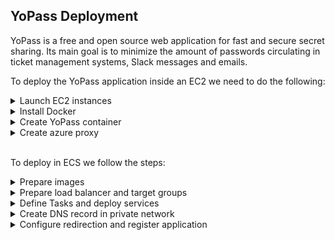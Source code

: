  ## YoPass Deployment
YoPass is a free and open source web application for fast and secure secret sharing. Its main goal is to minimize the amount of passwords circulating in ticket management systems, Slack messages and emails.

To deploy the YoPass application inside an EC2 we need to do the following:

<details><summary> Launch EC2 instances </summary>

1. Choose the Windows Server operating system

![Screenshot_175.png](images/image-1.png)

2. t3a.small instance type

![Screenshot_175.png](images/image-2.png)

3. Select CTES-LAN-A like subnet and choose the SG-DMZ-HTTPS security group

![Screenshot_176.png](images/image-3.png)

4. Join the instance to the domain directory.

![Screenshot_179.png](images/Screenshot_179.png)


5. Launch the instance

![Screenshot_178.png](images/Screenshot_178.png)

6. We repeat the same steps, but creating an instance with ubuntu. This instance does not have to belong to the AD domain and has to have the EC2SSM IAM Role to connect to Session Manager.

![Screenshot_174.png](images/Screenshot_174.png)

</details>

<details><summary> Install Docker </summary>

## You can use the following comands to install docker


1. log in like root user
`sudo su -`

2. download and install the availables packages
`apt update && apt upgrade -y`

3. Download the GPG docker from the website
`curl -fsSL https://download.docker.com/linux/ubuntu/gpg | gpg --dearmor -o /usr/share/keyrings/docker-archive-keyring.gpg`

4. Create the docker repository for the system
`echo "deb [arch=$(dpkg --print-architecture) signed-by=/usr/share/keyrings/docker-archive-keyring.gpg] https://download.docker.com/linux/ubuntu $(lsb_release -cs) stable" | tee /etc/apt/sources.list.d/docker.list > /dev/null`

5. Update the available packages after add the docker repository
`apt update`

6. Show more details about the versions
`apt-cache policy docker-ce`

7. Install docker
`apt install -y docker-ce`

8. Adds the ubuntu user to the docker group, allowing the user to run Docker commands without needing root privileges.
`usermod -aG docker ubuntu`

9. Show the actual state of the docker application
`systemctl status docker`

10. Enables the Docker service to start automatically at system boot.
`systemctl enable docker`

11. Set the permissions for the docker.sock file so that all users have read, write, and execute access. This may be necessary to allow certain applications or users to access Docker.
`chmod 777 /var/run/docker.sock`

12. Start the docker service
`systemctl start docker`

</details>

<details><summary> Create YoPass container </summary>

1. Clone the following repository with `git clone https://git.ef-megalab.es/dev-test/yopass-deployment.git`

2. Enter the deployment folder with `cd yopass-deployment/deploy/yopass-priv/`

3. Create the database container with `docker run --name memcached_yopass -d memcached`

4. Create the modified application image with  `docker build -t yopass-mod .`

5. Enter the following command to deploy the application `docker run -p 80:1337 --link memcached_yopass:memcached -d -e REACT_APP_DECRYPTION_URL=<URL> -e DB_IP=memcached:11211 yopass-mod`
> Remember to change the environment variable of the URL according to the version of the application you are using with its respective url address. For the public one you use REACT_APP_ENCRYPTION_URL and for the private one you use REACT_APP_DECRYPTION_URL; in case the instance itself is also in charge of decrypting the secrets then set the variable to the final url of the app.

6. Finally, run `docker container ls` and verify that the following containers are active

![step5-YoPass](images/containers.png)

</details>

<details><summary> Create azure proxy </summary>

1. We use the following guide to create the azure proxy in the windows instance. Remember that because they are in a LAN subnet we can only connect through a workspace that is within the same VPC, also, to facilitate the connection use the remote desktop client provided by AWS.

LINK: https://git.ef-megalab.es/dev-test/application-proxy

![image-4.png](images/image-4.png)

Note: The internal url of the application will be the DNS name of the private IP of the instance.

![Simage-5.png](images/image-5.png)

## Other changes

### Change domain
In case you have any other domain registered in Azure that you want to use, you need to do the following.

1. In azure portal go to your AD>Enterprise Applications>Your App> Application Proxy and change the domain you want your app to use. Note: In some cases it is necessary to upload an SSL certificate, for this you can upload one manually when registering your application or you can configure one inside a load balancer.

![azure-1.png](images/azure-1.png)

2. The following message will appear asking you to add the following record in your DNS provider, in our case which is Route 53 we will do the following.

![Azure-2.png](images/azure-2.png)

3. We will go to our hosted zones and create the registry with the values shown in the message.

![Azure-3.png](images/azure-3.png)

### Add a specific connector group
In some cases some of the connectors you have registered will not have access to your application, so it may cause errors if left in the default connectors group, so to solve this you can do the next.

1. Create the new connector group and add the machine that contains the connector that can access your application site using the steps indicated in the same link that shows you how to install the azure proxy (the steps are almost at the end).

2. In the azure portal go to your AD>Enterprise Applications>Your Application> Application Proxy and select the connector group you just created.

![Azure-4.png](images/azure-4.png)

Note: This step can also be used for those cases where you need an application to have the highest possible availability. So you can create groups of connectors that are only in charge of managing the traffic directed to that application.

</details>

<br>

To deploy in ECS we follow the steps:

<details><summary> Prepare images </summary>

1. Clone the repository with the yopass project modified with `git clone https://git.ef-megalab.es/dev-test/yopass-deployment.git`.

3. We position ourselves in the root folder of the project and build the image with `docker build -t yopass-encryption .`.

3. Log into the ECR service and create a new private repository.

![image](images/1.png)

4. Enter the repository and click on the 'View push commands' button.

5. We execute the commands 1, 3 and 4, but we modify the marked parts.

    - We change this first part of step 3 to the name of the image we created before: `yopass-decryption`.
    - This second part of step 3 we change it to the name of the image we want to display in the repository: `yopass-mod-url`.
    - This last part we change it to the name we assigned in the previous step: `yopass-mod-url`.

![image](images/2.png)

6. With this we will have the image uploaded, now we just save the uri.

![image](images/2-1.png)

</details>

<details><summary> Prepare load balancer and target groups </summary>

1. Go to the EC2 > Target Groups section and create 2 new groups with the following values.

    - The only thing that changes for each group is the name:
    `TG-YOPASS-PRIVATE` and `TG-YOPASS-PUBLIC`.

![image](images/4.png)

2. We do not add any element and click directly on create target group.

3. Go to the EC2 > Target Group section and create an application load balancer for the private instances.
    - In the section of target group we select the TG-YoPass-Priv

![image](images/5.png)
![image](images/6.png)

4. Access the load balancer created

![image](images/7-1.png)

5. Select the listener on port 80 and click on edit rules.

![image](images/7-2.png)

6. Here we will create the following:

![image](images/7-3.png)

7. First select the default rule and click on edit.

![image](images/7-4.png)

8. Here we make the indicated changes, leaving the response message that we want to return in case the requests to the load balancer do not match any of the future rules.

![image](images/7-5.png)

9. Save changes

10. Create a rule called Limit actions in public instances.

![image](images/7-6.png)

11. Add the following conditions

![image](images/7-7.png)
![image](images/7-8.png)
![image](images/7-9.png)

12. We define the action that will be taken in case any request matches the conditions, in this case we send a response of action not allowed to avoid that the users create secrets in the public instance and only allow it in the private one.

![image](images/7-10.png)

13. We assign a priority of 1 and click on create.

14. We repeat the same process of creating a rule with the name Redirect to private instance.

15. Add the following conditions and define the following action to redirect requests from ALB-YoPass-211657608.eu-west-1.elb.amazonaws.com to the Target Group with the private instances.

![image](images/7-11.png)
![image](images/7-12.png)

16. Assign a priority order of 2 and click on the create button.

17. We create a last rule with the name Redirect to public instance.

18. Add the conditions and actions indicated in the image to redirect the requests from lector-secretos.ef-megalab.es to the Target Group with the public instances.

![image](images/7-13.png)
![image](images/7-14.png)

19. Assign a priority order of 3 and click on the create button.

20. Repeat the same process for the listener on port 433.

![image](images/7-15.png)

</details>

<details><summary> Define Tasks and deploy services </summary>

1. Go to the ECS > Task definition section and create a new Task definition.

2. First we will create the task definition of the memcached service, for this we set only the following values y create.

![image](images/9.png)
![image](images/10.png)
![image](images/11.png)

4. Go to the ECS > Clusters section and create a new cluster.

![image](images/8.png)

5. We enter the cluster we created and create a new task.

![image](images/12.png)

6. We create the task with the following characteristics.

![image](images/13.png)
![image](images/14.png)
![image](images/15.png)

**Change the first field to the URL of the public instance and the second to the IP of the database.**

7. We wait for the task to be created completely and then we copy the private IP when entering the task configuration.

![image](images/16.png)

8. We go back to the part where we created the task definitions and create another one with the following settings.

    - Note: In the image URI part paste the value copied of the image that was uploaded to the repository before.

![image](images/17.png)
![image](images/18.png)
![image](images/19.png)

9. In the enviroment variables part we will set REACT_APP_ENCRYPTION_URL with the url of the private instance and DB_IP with the ip of the database we created before.

10. Create the task definition.

11. We return to the cluster we created before and create a new service with the following characteristics, this service will belong to the public instances of the application so we make sure to assign the name to identify it and choose the target group of the public instances.

![image](images/21.png)
![image](images/22.png)
![image](images/23.png)
![image](images/24.png)

12. Repeat the same process for the private instances, just change the name to SV-YoPass-Priv and make sure that the target group is that of the private instances and replaces the variable REACT_APP_ENCRYPTION_URL by REACT_APP_DECRYPTION_URL, assigning it the value of the url of the public instance,

</details>

<details><summary> Create DNS record in private network </summary>

Due to the way in which the proxy redirects the requests to the load balancer, it will be necessary to create a dns record within our private network that will allow us to properly resolve the certificate returned by the load balancer.

1. First we will locate the AD controllers.

![image](images/dns-1.png)

2. Then we will connect to one of them.

![image](images/dns-2.png)
![image](images/dns-3.png)

3. We will enter the DNS configuration.

![image](images/dns-4.png)

4. We will create a CNAME that will be an alias that responds to the load balancer address.

![image](images/dns-5.png)
![image](images/dns-6.png)
</details>

<details><summary> Configure redirection and register application </summary>

1. Finally we replicate the process explained to create the azure proxy from the home section.Finally we replicate the process explained to create the azure proxy from the startup section, but instead of using the DNS name of the private IP of the instance, we will use the CNAME that we registered earlier within the DNS of our private network.

2. It will also be necessary to create another record in Route 53 that redirects the requests from lector-secretos.ef-megalab.es to the load balancer.

    - Here we will use the DNS name that the load balancer has.

    ![image](images/25.png)

![image](images/26.png)

</details>